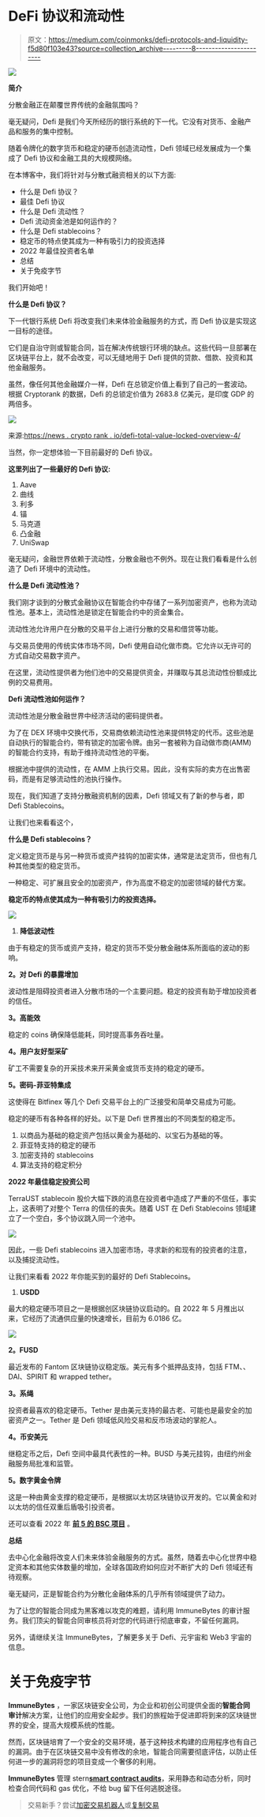 # DeFi 协议和流动性

> 原文：<https://medium.com/coinmonks/defi-protocols-and-liquidity-f5d80f103e43?source=collection_archive---------8----------------------->

![](img/d36289cbc39374b43f3d943060236532.png)

**简介**

分散金融正在颠覆世界传统的金融氛围吗？

毫无疑问，Defi 是我们今天所经历的银行系统的下一代。它没有对货币、金融产品和服务的集中控制。

随着令牌化的数字货币和稳定的硬币创造流动性，Defi 领域已经发展成为一个集成了 Defi 协议和金融工具的大规模网络。

在本博客中，我们将针对与分散式融资相关的以下方面:

*   什么是 Defi 协议？
*   最佳 Defi 协议
*   什么是 Defi 流动性？
*   Defi 流动资金池是如何运作的？
*   什么是 Defi stablecoins？
*   稳定币的特点使其成为一种有吸引力的投资选择
*   2022 年最佳投资者名单
*   总结
*   关于免疫字节

我们开始吧！

**什么是 Defi 协议？**

下一代银行系统 Defi 将改变我们未来体验金融服务的方式，而 Defi 协议是实现这一目标的途径。

它们是自治守则或智能合同，旨在解决传统银行环境的缺点。这些代码一旦部署在区块链平台上，就不会改变，可以无缝地用于 Defi 提供的贷款、借款、投资和其他金融服务。

虽然，像任何其他金融媒介一样，Defi 在总锁定价值上看到了自己的一套波动。根据 Cryptorank 的数据，Defi 的总锁定价值为 2683.8 亿美元，是印度 GDP 的两倍多。

![](img/3feff09fc33a81c477adb99f36100405.png)

来源:[https://news . crypto rank . io/defi-total-value-locked-overview-4/](https://news.cryptorank.io/defi-total-value-locked-overview-4/)

当然，你一定想体验一下目前最好的 Defi 协议。

**这里列出了一些最好的 Defi 协议:**

1.  Aave
2.  曲线
3.  利多
4.  锚
5.  马克道
6.  凸金融
7.  UniSwap

毫无疑问，金融世界依赖于流动性，分散金融也不例外。现在让我们看看是什么创造了 Defi 环境中的流动性。

**什么是 Defi 流动性池？**

我们刚才谈到的分散式金融协议在智能合约中存储了一系列加密资产，也称为流动性池。基本上，流动性池是锁定在智能合约中的资金集合。

流动性池允许用户在分散的交易平台上进行分散的交易和借贷等功能。

与交易员使用的传统实体市场不同，Defi 使用自动化做市商。它允许以无许可的方式自动交易数字资产。

在这里，流动性提供者为他们池中的交易提供资金，并赚取与其总流动性份额成比例的交易费用。

**Defi 流动性池如何运作？**

流动性池是分散金融世界中经济活动的密码提供者。

为了在 DEX 环境中交换代币，交易商依赖流动性池来提供特定的代币。这些池是自动执行的智能合约，带有锁定的加密令牌。由另一套被称为自动做市商(AMM)的智能合约支持，有助于维持流动性池的平衡。

根据池中提供的流动性，在 AMM 上执行交易。因此，没有实际的卖方在出售密码，而是有足够流动性的池执行操作。

现在，我们知道了支持分散融资机制的因素，Defi 领域又有了新的参与者，即 Defi Stablecoins。

让我们也来看看这个，

**什么是 Defi stablecoins？**

定义稳定货币是与另一种货币或资产挂钩的加密实体，通常是法定货币，但也有几种其他类型的稳定货币。

一种稳定、可扩展且安全的加密资产，作为高度不稳定的加密领域的替代方案。

**稳定币的特点使其成为一种有吸引力的投资选择。**

![](img/b2e1bc885dd6362341255bef5e809741.png)

1.  **降低波动性**

由于有稳定的货币或资产支持，稳定的货币不受分散金融体系所面临的波动的影响。

**2。对 Defi 的暴露增加**

波动性是阻碍投资者进入分散市场的一个主要问题。稳定的投资有助于增加投资者的信任。

**3。高能效**

稳定的 coins 确保降低能耗，同时提高事务吞吐量。

**4。用户友好型采矿**

矿工不需要复杂的开采技术来开采黄金或货币支持的稳定的硬币。

**5。密码-菲亚特集成**

这使得在 Bitfinex 等几个 Defi 交易平台上的广泛接受和简单交易成为可能。

稳定的硬币有各种各样的好处。以下是 Defi 世界推出的不同类型的稳定币。

1.  以商品为基础的稳定资产包括以黄金为基础的、以宝石为基础的等。
2.  菲亚特支持的稳定的硬币
3.  加密支持的 stablecoins
4.  算法支持的稳定积分

**2022 年最佳稳定投资公司**

TerraUST stablecoin 股价大幅下跌的消息在投资者中造成了严重的不信任，事实上，这表明了对整个 Terra 的信任的丧失。随着 UST 在 Defi Stablecoins 领域建立了一个空白，多个协议跳入同一个池中。

![](img/707b0c430b74cb21240ee7d5c1ae6fea.png)

因此，一些 Defi stablecoins 进入加密市场，寻求新的和现有的投资者的注意，以及捕捉流动性。

让我们来看看 2022 年你能买到的最好的 Defi Stablecoins。

1.  **USDD**

最大的稳定硬币项目之一是根据创区块链协议启动的。自 2022 年 5 月推出以来，它经历了流通供应量的快速增长，目前为 6.0186 亿。

![](img/865957b6911e25b464eee693b2572887.png)

**2。FUSD**

最近发布的 Fantom 区块链协议稳定版。美元有多个抵押品支持，包括 FTM、、DAI、SPIRIT 和 wrapped tether。

**3。系绳**

投资者最喜欢的稳定硬币。Tether 是由美元支持的最古老、可能也是最安全的加密资产之一。Tether 是 Defi 领域低风险交易和反市场波动的掌舵人。

**4。币安美元**

继稳定币之后，Defi 空间中最具代表性的一种。BUSD 与美元挂钩，由纽约州金融服务局批准和监管。

**5。数字黄金令牌**

这是一种由黄金支撑的稳定硬币，是根据以太坊区块链协议开发的。它以黄金和对以太坊的信任双重后盾吸引投资者。

还可以查看 2022 年 [**前 5 的 BSC 项目**](https://blog.immunebytes.com/5-most-promising-projects-on-the-binance-smart-chain/) 。

**总结**

去中心化金融将改变人们未来体验金融服务的方式。虽然，随着去中心化世界中稳定资本和其他实体数量的增加，全球各国政府如何应对不断扩大的 Defi 领域还有待观察。

毫无疑问，正是智能合约为分散化金融体系的几乎所有领域提供了动力。

为了让您的智能合同成为黑客难以攻克的难题，请利用 ImmuneBytes 的审计服务。我们顶尖的智能合同审核员将对您的代码进行彻底审查，不留任何漏洞。

另外，请继续关注 ImmuneBytes，了解更多关于 Defi、元宇宙和 Web3 宇宙的信息。

# 关于免疫字节

**ImmuneBytes** ，一家区块链安全公司，为企业和初创公司提供全面的**智能合同审计**解决方案，让他们的应用安全起步。我们的旅程始于促进即将到来的区块链世界的安全，提高大规模系统的性能。

然而，区块链培育了一个安全的交易环境，基于这种技术构建的应用程序也有自己的漏洞。由于在区块链交易中没有修改的余地，智能合同需要彻底评估，以防止任何进一步的漏洞将您的项目变成一个奢侈的利用。

**ImmuneBytes** 管理 stern[**smart contract audits**](https://www.immunebytes.com/)，采用静态和动态分析，同时检查合同代码和 gas 优化，不给 bug 留下任何逃脱途径。

> 交易新手？尝试[加密交易机器人](/coinmonks/crypto-trading-bot-c2ffce8acb2a)或[复制交易](/coinmonks/top-10-crypto-copy-trading-platforms-for-beginners-d0c37c7d698c)